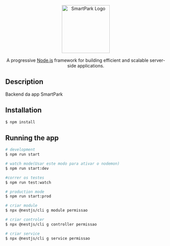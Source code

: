 <p align="center">
  <a target="blank"><img src="https://cdn.domestika.org/c_fill,dpr_auto,f_auto,q_auto,w_820/v1414574316/content-items/001/116/891/logo_smartpark-original.png?1414574316" width="150" height="150" alt="SmartPark Logo" /></a>
</p>

[circleci-image]: https://img.shields.io/circleci/build/github/nestjs/nest/master?token=abc123def456
[circleci-url]: https://circleci.com/gh/nestjs/nest

  <p align="center">A progressive <a href="http://nodejs.org" target="_blank">Node.js</a> framework for building efficient and scalable server-side applications.</p>
    <p align="center">
</p>
  <!--[![Backers on Open Collective](https://opencollective.com/nest/backers/badge.svg)](https://opencollective.com/nest#backer)
  [![Sponsors on Open Collective](https://opencollective.com/nest/sponsors/badge.svg)](https://opencollective.com/nest#sponsor)-->

## Description

Backend da app SmartPark

## Installation

```bash
$ npm install
```

## Running the app

```bash
# development
$ npm run start

# watch mode(Usar este modo para ativar o nodemon)
$ npm run start:dev

#correr os testes
$ npm run test:watch

# production mode
$ npm run start:prod

# criar module
$ npx @nestjs/cli g module permissao

# criar controler
$ npx @nestjs/cli g controller permissao

# criar service
$ npx @nestjs/cli g service permissao
```

